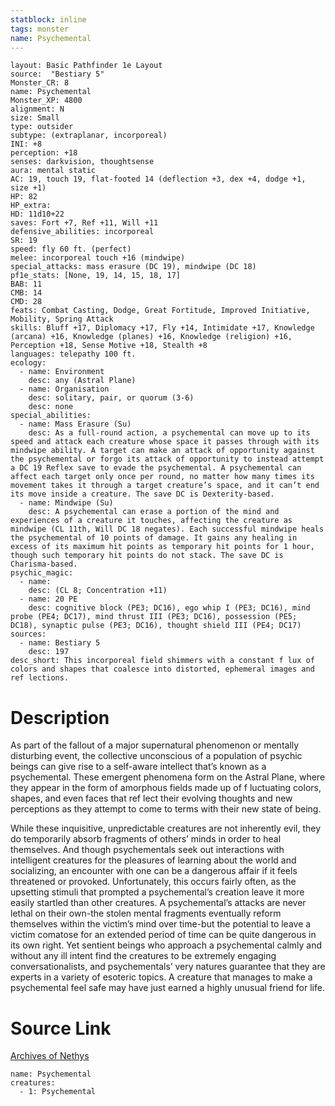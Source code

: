 ```yaml
---
statblock: inline
tags: monster
name: Psychemental
---
```

```statblock
layout: Basic Pathfinder 1e Layout
source:  "Bestiary 5"
Monster_CR: 8
name: Psychemental
Monster_XP: 4800
alignment: N
size: Small
type: outsider
subtype: (extraplanar, incorporeal)
INI: +8
perception: +18
senses: darkvision, thoughtsense
aura: mental static
AC: 19, touch 19, flat-footed 14 (deflection +3, dex +4, dodge +1, size +1)
HP: 82
HP_extra: 
HD: 11d10+22
saves: Fort +7, Ref +11, Will +11
defensive_abilities: incorporeal
SR: 19
speed: fly 60 ft. (perfect)
melee: incorporeal touch +16 (mindwipe)
special_attacks: mass erasure (DC 19), mindwipe (DC 18)
pf1e_stats: [None, 19, 14, 15, 18, 17]
BAB: 11
CMB: 14
CMD: 28
feats: Combat Casting, Dodge, Great Fortitude, Improved Initiative, Mobility, Spring Attack
skills: Bluff +17, Diplomacy +17, Fly +14, Intimidate +17, Knowledge (arcana) +16, Knowledge (planes) +16, Knowledge (religion) +16, Perception +18, Sense Motive +18, Stealth +8
languages: telepathy 100 ft.
ecology:
  - name: Environment
    desc: any (Astral Plane)
  - name: Organisation
    desc: solitary, pair, or quorum (3-6)
    desc: none
special_abilities:
  - name: Mass Erasure (Su)
    desc: As a full-round action, a psychemental can move up to its speed and attack each creature whose space it passes through with its mindwipe ability. A target can make an attack of opportunity against the psychemental or forgo its attack of opportunity to instead attempt a DC 19 Reflex save to evade the psychemental. A psychemental can affect each target only once per round, no matter how many times its movement takes it through a target creature’s space, and it can’t end its move inside a creature. The save DC is Dexterity-based.
  - name: Mindwipe (Su)
    desc: A psychemental can erase a portion of the mind and experiences of a creature it touches, affecting the creature as mindwipe (CL 11th, Will DC 18 negates). Each successful mindwipe heals the psychemental of 10 points of damage. It gains any healing in excess of its maximum hit points as temporary hit points for 1 hour, though such temporary hit points do not stack. The save DC is Charisma-based.
psychic_magic:
  - name:
    desc: (CL 8; Concentration +11)
  - name: 20 PE
    desc: cognitive block (PE3; DC16), ego whip I (PE3; DC16), mind probe (PE4; DC17), mind thrust III (PE3; DC16), possession (PE5; DC18), synaptic pulse (PE3; DC16), thought shield III (PE4; DC17)
sources:
  - name: Bestiary 5
    desc: 197
desc_short: This incorporeal field shimmers with a constant f lux of colors and shapes that coalesce into distorted, ephemeral images and ref lections.
```
# Description
As part of the fallout of a major supernatural phenomenon or mentally disturbing event, the collective unconscious of a population of psychic beings can give rise to a self-aware intellect that’s known as a psychemental. These emergent phenomena form on the Astral Plane, where they appear in the form of amorphous fields made up of f luctuating colors, shapes, and even faces that ref lect their evolving thoughts and new perceptions as they attempt to come to terms with their new state of being.

 While these inquisitive, unpredictable creatures are not inherently evil, they do temporarily absorb fragments of others’ minds in order to heal themselves. And though psychementals seek out interactions with intelligent creatures for the pleasures of learning about the world and socializing, an encounter with one can be a dangerous affair if it feels threatened or provoked. Unfortunately, this occurs fairly often, as the upsetting stimuli that prompted a psychemental’s creation leave it more easily startled than other creatures. A psychemental’s attacks are never lethal on their own-the stolen mental fragments eventually reform themselves within the victim’s mind over time-but the potential to leave a victim comatose for an extended period of time can be quite dangerous in its own right. Yet sentient beings who approach a psychemental calmly and without any ill intent find the creatures to be extremely engaging conversationalists, and psychementals’ very natures guarantee that they are experts in a variety of esoteric topics. A creature that manages to make a psychemental feel safe may have just earned a highly unusual friend for life.
# Source Link
[Archives of Nethys](https://aonprd.com/MonsterDisplay.aspx?ItemName=Psychemental)
```encounter-table
name: Psychemental
creatures:
  - 1: Psychemental
```
